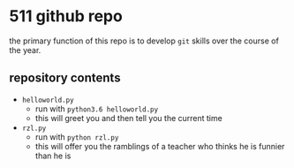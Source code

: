 # 511 github repo

the primary function of this repo is to develop `git` skills over the course of the year.

## repository contents

+ `helloworld.py`
    + run with `python3.6 helloworld.py`
    + this will greet you and then tell you the current time
+ `rzl.py`
    + run with `python rzl.py`
    + this will offer you the ramblings of a teacher who thinks he is funnier than he is
